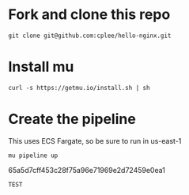# Fork and clone this repo
```
git clone git@github.com:cplee/hello-nginx.git
```

# Install mu
```
curl -s https://getmu.io/install.sh | sh
```

# Create the pipeline
This uses ECS Fargate, so be sure to run in us-east-1
```
mu pipeline up
```
65a5d7cff453c28f75a96e71969e2d72459e0ea1
```
TEST
